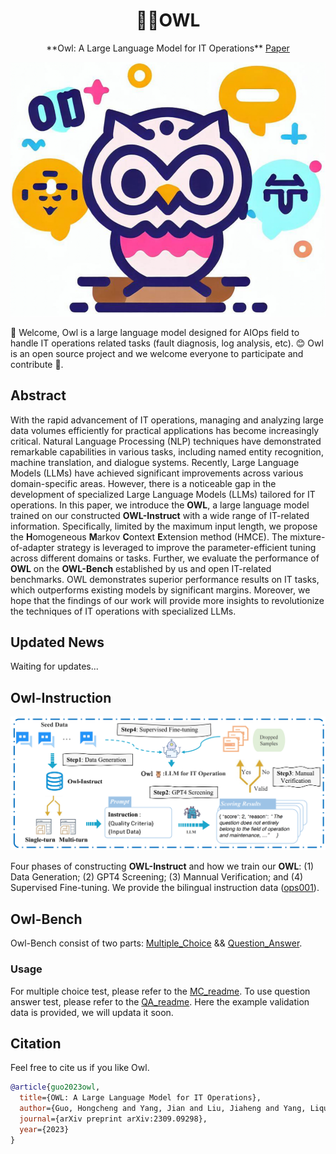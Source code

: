 <div align= "center">
    <h1> 🦉🌲OWL</h1>
</div>

<p align="center">  
**Owl: A Large Language Model for IT Operations** <a href="https://arxiv.org/pdf/2309.09298.pdf">Paper</a>
</p>

![image](./assets/cartoon.png)

👋 Welcome, Owl is a large language model designed for AIOps field to handle IT operations related tasks
(fault diagnosis, log analysis, etc). 😊 Owl is an open source project and we welcome everyone to participate and contribute 🌟.


## Abstract

With the rapid advancement of IT operations, managing and analyzing large data volumes efficiently for practical applications has become increasingly critical. Natural Language Processing (NLP) techniques have demonstrated remarkable capabilities in various tasks, 
including named entity recognition, machine translation, and dialogue systems. Recently, Large Language Models (LLMs) have achieved significant improvements across various domain-specific areas. 
However, there is a noticeable gap in the development of specialized Large Language Models (LLMs) tailored for IT operations. In this paper, we introduce the **OWL**,
a large language model trained on our constructed **OWL-Instruct** with a wide range of IT-related information. Specifically, limited by the maximum input length, we propose the **H**omogeneous **M**arkov **C**ontext **E**xtension method (HMCE). The mixture-of-adapter strategy is leveraged to improve the parameter-efficient tuning across different domains or tasks.
Further, we evaluate the performance of **OWL** on the **OWL-Bench** established by us and open IT-related benchmarks. OWL demonstrates superior performance results on IT tasks, which outperforms existing models by significant margins. Moreover, we hope that the findings of our work will provide more insights to revolutionize the techniques of IT operations with specialized LLMs.

## Updated News

Waiting for updates...

## Owl-Instruction

![](./assets/framework.png)

Four phases of constructing **OWL-Instruct** and how we train our **OWL**: (1) Data Generation;  (2) GPT4 Screening; (3) Mannual Verification; and (4) Supervised Fine-tuning.
We provide the bilingual instruction data ([ops001](./OWL-Instruct/data)).

## Owl-Bench
Owl-Bench consist of two parts: [Multiple_Choice](./Multiple_Choice) && [Question_Answer](./Question_Answer).

### Usage

For multiple choice test, please refer to the [MC_readme](./Multiple_Choice/MC_readme.md).
To use question answer test, please refer to the [QA_readme](./Question_Answer/QA_readme.md). Here the example validation data is provided, we will updata it soon.

## Citation

Feel free to cite us if you like Owl.

```bibtex
@article{guo2023owl,
  title={OWL: A Large Language Model for IT Operations},
  author={Guo, Hongcheng and Yang, Jian and Liu, Jiaheng and Yang, Liqun and Chai, Linzheng and Bai, Jiaqi and Peng, Junran and Hu, Xiaorong and Chen, Chao and Zhang, Dongfeng and others},
  journal={arXiv preprint arXiv:2309.09298},
  year={2023}
}
```
